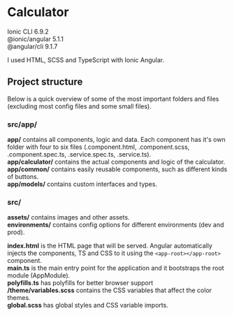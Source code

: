 # Calculator

Ionic CLI 6.9.2  
@ionic/angular 5.1.1  
@angular/cli 9.1.7  

I used HTML, SCSS and TypeScript with Ionic Angular.

## Project structure

Below is a quick overview of some of the most important folders and files (excluding most config files and some small files).

### src/app/

**app/** contains all components, logic and data. Each component has it's own folder with four to six files (.component.html, .component.scss, .component.spec.ts, .service.spec.ts, .service.ts).  
**app/calculator/** contains the actual components and logic of the calculator.  
**app/common/** contains easily reusable components, such as different kinds of buttons.  
**app/models/** contains custom interfaces and types.  

### src/

**assets/** contains images and other assets.  
**environments/** contains config options for different environments (dev and prod).

**index.html** is the HTML page that will be served. Angular automatically injects the components, TS and CSS to it using the `<app-root></app-root>` component.  
**main.ts** is the main entry point for the application and it bootstraps the root module (AppModule).  
**polyfills.ts** has polyfills for better browser support  
**/theme/variables.scss** contains the CSS variables that affect the color themes.  
**global.scss** has global styles and CSS variable imports.
